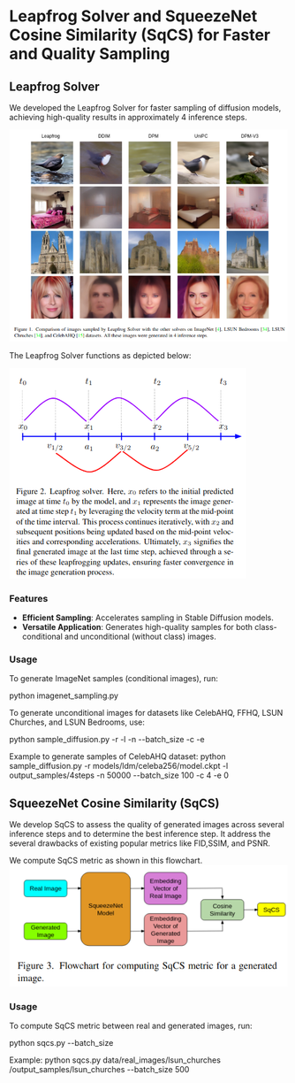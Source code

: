 # Leapfrog Solver and SqueezeNet Cosine Similarity (SqCS) for Faster and Quality Sampling

## Leapfrog Solver

We developed the Leapfrog Solver for faster sampling of diffusion models, achieving high-quality results in approximately 4 inference steps.

![Sampled Images](sampled_images.png)

The Leapfrog Solver functions as depicted below:

![Leapfrog Solver](leapfrog_solver.png)

### Features

- **Efficient Sampling**: Accelerates sampling in Stable Diffusion models.
- **Versatile Application**: Generates high-quality samples for both class-conditional and unconditional (without class) images.

### Usage

To generate ImageNet samples (conditional images), run:

python imagenet_sampling.py

To generate unconditional images for datasets like CelebAHQ, FFHQ, LSUN Churches, and LSUN Bedrooms, use:

python sample_diffusion.py -r <path for model.ckpt> -l <output directory for sampled images> -n <number of samples> --batch_size <batch size> -c <number of inference steps> -e <eta>

Example to generate samples of CelebAHQ dataset:
python sample_diffusion.py -r models/ldm/celeba256/model.ckpt -l output_samples/4steps -n 50000 --batch_size 100 -c 4 -e 0

## SqueezeNet Cosine Similarity (SqCS)

We develop SqCS to assess the quality of generated images across several inference steps and to determine the best inference step. It address the several drawbacks of existing popular metrics like FID,SSIM, and PSNR.

We compute SqCS metric as shown in this flowchart.
![SqCS](flowchart_sqcs.png)

### Usage

To compute SqCS metric between real and generated images, run:

python sqcs.py <directory of real images> <directory of generated images> --batch_size <batch size>

Example:
python sqcs.py data/real_images/lsun_churches /output_samples/lsun_churches --batch_size 500

